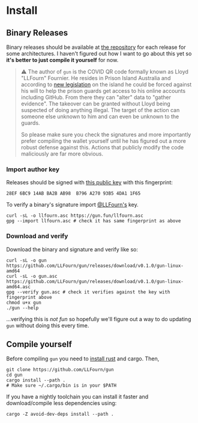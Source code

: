 # Install

## Binary Releases
    
Binary releases should be available at [the repository](https://github.com/LLFourn/gun/releases) for each release for some architectures.
I haven't figured out how I want to go about this yet so **it's better to just compile it yourself** for now.

> ⚠️ The author of `gun` is the COVID QR code formally known as Lloyd "LLFourn" Fournier.
> He resides in Prison Island Australia and according to [new legislation] on the island he could be forced against his will to help the prison guards get access to his online accounts including GitHub.
> From there they can "alter" data to "gather evidence".
> The takeover can be granted without Lloyd being suspected of doing anything illegal.
> The target of the action can someone else unknown to him and can even be unknown to the guards.
>
> So please make sure you check the signatures and more importantly prefer compiling the wallet yourself until he has figured out a more robust defense against this.
> Actions that publicly modify the code maliciously are far more obvious.

### Import author key
Releases should be signed with [this public key](./llfourn-public-key.asc) with this fingerprint:

```
28EF 6BC9 14AB BA2B AB98  B796 A270 93B5 4DA1 1F65
```

To verify a binary's signature import <a href="https://twitter.com/LLFourn">@LLFourn's</a> key.

```
curl -sL -o llfourn.asc https://gun.fun/llfourn.asc
gpg --import llfourn.asc # check it has same fingerprint as above
```

### Download and verify 

Download the binary and signature and verify like so:

```
curl -sL -o gun https://github.com/LLFourn/gun/releases/download/v0.1.0/gun-linux-amd64
curl -sL -o gun.asc https://github.com/LLFourn/gun/releases/download/v0.1.0/gun-linux-amd64.asc
gpg --verify gun.asc # check it verifies against the key with fingerprint above
chmod u+x gun
./gun --help
```

...verifying this is *not fun* so hopefully we'll figure out a way to do updating `gun` without doing this every time.

## Compile yourself 

Before compiling `gun` you need to [install rust](https://www.rust-lang.org/tools/install) and cargo.
Then,

```
git clone https://github.com/LLFourn/gun
cd gun
cargo install --path .
# Make sure ~/.cargo/bin is in your $PATH
```

If you have a nightly toolchain you can install it faster and download/compile less dependencies using:

```
cargo -Z avoid-dev-deps install --path .
```

[new legislation]: https://parlinfo.aph.gov.au/parlInfo/download/legislation/bills/r6623_aspassed/toc_pdf/20144b01.pdf;fileType=application%2Fpdf



